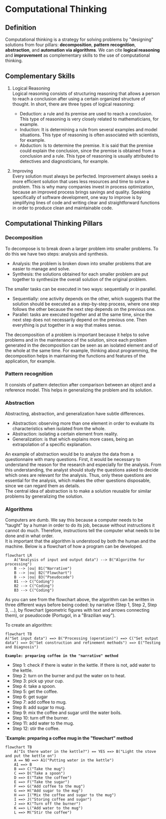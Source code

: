 # **Computational Thinking**  

## Definition  
Computational thinking is a strategy for solving problems by "designing" solutions from four pillars: **decomposition**, **pattern recognition**, **abstraction**, and **automation via algorithms**. We can cite **logical reasoning** and **improvement** as complementary skills to the use of computational thinking.  

## Complementary Skills  

 1. Logical Reasoning  
    Logical reasoning consists of structuring reasoning that allows a person to reach a conclusion after using a certain organized structure of thought. In short, there are three types of logical reasoning:  
     - Deduction: a rule and its premise are used to reach a conclusion. This type of reasoning is very closely related to mathematicians, for example.
     - Induction: It is determining a rule from several examples and model situations. This type of reasoning is often associated with scientists, for example.
     - Abduction: Is to determine the premise. It is said that the premise could explain the conclusion, since the premise is obtained from a conclusion and a rule. This type of reasoning is usually attributed to detectives and diagnosticians, for example.  

 2. Improving  
    Every solution must always be perfected. Improvement always seeks a more efficient solution that uses less resources and time to solve a problem. This is why many companies invest in process optimization, because an improved process brings savings and quality. Speaking specifically of software development, one way to improve is by simplifying lines of code and writing clear and straightforward functions in order to produce clean and maintainable code.  

## Computational Thinking Pillars  

### Decomposition  
To decompose is to break down a larger problem into smaller problems. To do this we have two steps: analysis and synthesis.   

 - Analysis: the problem is broken down into smaller problems that are easier to manage and solve.
 - Synthesis: the solutions obtained for each smaller problem are put together to synthesize the overall solution of the original problem.  

The smaller tasks can be executed in two ways: sequentially or in parallel.  

 - Sequentially: one activity depends on the other, which suggests that the solution should be executed as a step-by-step process, where one step follows the other because the next step depends on the previous one.
 - Parallel: tasks are executed together and at the same time, since the next step does not necessarily depend on the previous one. Then everything is put together in a way that makes sense.  

The decomposition of a problem is important because it helps to solve problems and in the maintenance of the solution, since each problem generated in the decomposition can be seen as an isolated element and of the whole at the same time. For example, thinking about programming, the decomposition helps in maintaining the functions and features of the application, for example.  

### Pattern recognition  
It consists of pattern detection after comparison between an object and a reference model. This helps in generalizing the problem and its solution.  

### Abstraction  
Abstracting, abstraction, and generalization have subtle differences.  

 - Abstraction: observing more than one element in order to evaluate its characteristics when isolated from the whole.
 - Abstraction: isolating a certain element from reality.
 - Generalization: is that which explains more cases, being an extrapolation of a specific explanation.  

An example of abstraction would be to analyze the data from a questionnaire with many questions. First, it would be necessary to understand the reason for the research and especially for the analysis. From this understanding, the analyst should study the questions asked to decide which ones are relevant for the analysis. Thus, only these questions are essential for the analysis, which makes the other questions disposable, since we can regard them as details.  
The central idea of abstraction is to make a solution reusable for similar problems by generalizing the solution.  

### Algorithms  
Computers are dumb. We say this because a computer needs to be "taught" by a human in order to do its job, because without instructions it cannot do much. Therefore, instructions tell the computer what needs to be done and in what order.  
It is important that the algorithm is understood by both the human and the machine. Below is a flowchart of how a program can be developed.  

```mermaid
flowchart LR
    A("Analysis of input and output data") --> B("Algorithm for processing")
    B --> |ou| B1("Narrative")
    B --> |ou| B2("Flowchart")
    B --> |ou| B3("Pseudocode")
    B1 --> C("Coding")
    B2 --> C("Coding")
    B3 --> C("Coding")
```  

As you can see from the flowchart above, the algorithm can be written in three different ways before being coded: by narrative (Step 1, Step 2, Step 3, ...), by flowchart (geometric figures with text and arrows connecting them), or pseudocode (Portugol, in a "Brazilian way").  

To create an algorithm:  

```mermaid
flowchart TB
A("Set input data") ==> B("Processing (operation)") ==> C("Set output data") ==> D("Set construction and refinement methods") ==> E("Testing and Diagnosis")
```  

**`Example: preparing coffee in the "narrative" method`**  

 - Step 1: check if there is water in the kettle. If there is not, add water to the kettle.
 - Step 2: turn on the burner and put the water on to heat.
 - Step 3: pick up your cup.
 - Step 4: take a spoon.
 - Step 5: get the coffee.
 - Step 6: get sugar
 - Step 7: add coffee to mug.
 - Step 8: add sugar to mug.
 - Step 9: mix the coffee and sugar until the water boils.
 - Step 10: turn off the burner.
 - Step 11: add water to the mug.
 - Step 12: stir the coffee.  

**`Example: preparing a coffee mug in the "flowchart" method**  

```mermaid
flowchart TB
    A("Is there water in the kettle?") == YES ==> B("Light the stove and put the kettle on")
    A == NO ==> A1("Putting water in the kettle")
    A1 ==> B
    B ==> C("Take the mug")
    C ==> D("Take a spoon")
    D ==> E("Take the coffee")
    E ==> F("Take the sugar")
    F ==> G("Add coffee to the mug")
    G ==> H("Add sugar to the mug")
    H ==> I("Mix the coffee and sugar to the mug")
    I ==> J("Storing coffee and sugar")
    J ==> K("Turn off the burner")
    K ==> L("Add water to the mug")
    L ==> M("Stir the coffee")
```
